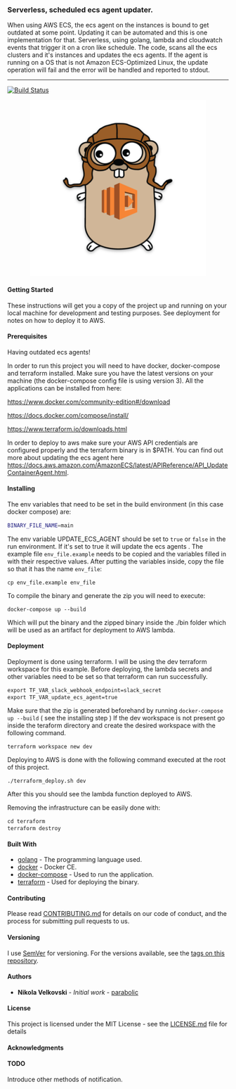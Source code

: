 ### Serverless, scheduled ecs agent updater.
When using AWS ECS, the ecs agent on the instances is bound to get outdated at some point. Updating it can be automated and this is one implementation for that. Serverless, using golang, lambda and cloudwatch events that trigger it on a cron like schedule. The code, scans all the ecs clusters and it's instances and updates the ecs agents. If the agent is running on a OS that is not Amazon ECS-Optimized Linux, the update operation will fail and the error will be handled and reported to stdout.

---

[![Build Status](https://travis-ci.org/parabolic/ecs_agent_version_checker.svg?branch=master)](https://travis-ci.org/parabolic/ecs_agent_version_checker)

<div align="center">
  <a href="https://golang.org/">
    <img src="https://raw.githubusercontent.com/parabolic/media/master/ecs_agent_updater/gopher_lambdaman.png"
      alt="lambdaman"
      width="400"
      height="400" />
  </a>
</div>

#### Getting Started
These instructions will get you a copy of the project up and running on your local machine for development and testing purposes. See deployment for notes on how to deploy it to AWS.

#### Prerequisites
Having outdated ecs agents!

In order to run this project you will need to have docker, docker-compose and terraform installed. Make sure you have the latest versions on your machine (the docker-compose config file is using version 3).
All the applications can be installed from here:

https://www.docker.com/community-edition#/download

https://docs.docker.com/compose/install/

https://www.terraform.io/downloads.html

In order to deploy to aws make sure your AWS API credentials are configured properly and the terraform binary is in $PATH.
You can find out more about updating the ecs agent here https://docs.aws.amazon.com/AmazonECS/latest/APIReference/API_UpdateContainerAgent.html.


#### Installing
The env variables that need to be set in the build environment (in this case docker compose) are:

```sh
BINARY_FILE_NAME=main
```

The env variable UPDATE_ECS_AGENT should be set to `true` or `false` in the run environment. If it's set to true it will update the ecs agents .
The example file `env_file.example` needs to be copied and the variables filled in with their respective values. After putting the variables inside, copy the file so that it has the name `env_file`:

```
cp env_file.example env_file
```

To compile the binary and generate the zip you will need to execute:

```
docker-compose up --build
```

Which will put the binary and the zipped binary inside the ./bin folder which will be used as an artifact for deployment to AWS lambda.


#### Deployment
Deployment is done using terraform. I will be using the dev terraform workspace for this example.
Before deploying, the lambda secrets and other variables need to be set so that terraform can run successfully.

```
export TF_VAR_slack_webhook_endpoint=slack_secret
export TF_VAR_update_ecs_agent=true
```

Make sure that the zip is generated beforehand by running `docker-compose up --build` ( see the installing step )
If the dev workspace is not present go inside the teraform directory and create the desired workspace with the following command.

```
terraform workspace new dev
```

Deploying to AWS is done with the following command executed at the root of this project.

```
./terraform_deploy.sh dev
```

After this you should see the lambda function deployed to AWS.

Removing the infrastructure can be easily done with:

```
cd terraform
terraform destroy
```

#### Built With
* [golang](https://golang.org/) - The programming language used.
* [docker](https://www.docker.com/community-edition) - Docker CE.
* [docker-compose](https://docs.docker.com/compose/) - Used to run the application.
* [terraform](terraform.io) - Used for deploying the binary.


#### Contributing
Please read [CONTRIBUTING.md](CONTRIBUTING.md) for details on our code of conduct, and the process for submitting pull requests to us.


#### Versioning
I use [SemVer](http://semver.org/) for versioning. For the versions available, see the [tags on this repository](https://github.com/ecs_agent_version_checker/project/tags).


#### Authors
* **Nikola Velkovski** - *Initial work* - [parabolic](https://github.com/parabolic)


#### License
This project is licensed under the MIT License - see the [LICENSE.md](LICENSE.md) file for details


#### Acknowledgments


#### TODO
Introduce other methods of notification.

